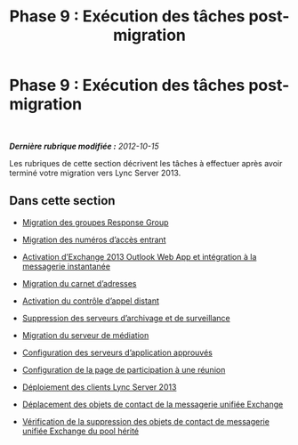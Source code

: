 ﻿---
title: 'Phase 9 : Exécution des tâches post-migration'
TOCTitle: 'Phase 9 : Exécution des tâches post-migration'
ms:assetid: 05b1a858-fd45-4bb9-9cb4-05f001528a88
ms:mtpsurl: https://technet.microsoft.com/fr-fr/library/JJ204642(v=OCS.15)
ms:contentKeyID: 49296130
ms.date: 05/20/2016
mtps_version: v=OCS.15
ms.translationtype: HT
---

# Phase 9 : Exécution des tâches post-migration

 

_**Dernière rubrique modifiée :** 2012-10-15_

Les rubriques de cette section décrivent les tâches à effectuer après avoir terminé votre migration vers Lync Server 2013.

## Dans cette section

  - [Migration des groupes Response Group](migrate-response-groups_1.md)

  - [Migration des numéros d’accès entrant](migrate-dial-in-access-numbers_1.md)

  - [Activation d’Exchange 2013 Outlook Web App et intégration à la messagerie instantanée](enable-exchange-2013-outlook-web-app-and-im-integration.md)

  - [Migration du carnet d’adresses](migrate-address-book_1.md)

  - [Activation du contrôle d’appel distant](enable-remote-call-control.md)

  - [Suppression des serveurs d’archivage et de surveillance](remove-legacy-archiving-and-monitoring-servers_1.md)

  - [Migration du serveur de médiation](migrate-mediation-server.md)

  - [Configuration des serveurs d’application approuvés](configure-trusted-application-servers_1.md)

  - [Configuration de la page de participation à une réunion](configure-the-meeting-join-page_1.md)

  - [Déploiement des clients Lync Server 2013](deploy-lync-server-2013-clients_1.md)

  - [Déplacement des objets de contact de la messagerie unifiée Exchange](move-exchange-unified-messaging-contact-objects.md)

  - [Vérification de la suppression des objets de contact de messagerie unifiée Exchange du pool hérité](verify-that-all-exchange-um-contact-objects-are-removed-from-the-legacy-pool.md)


